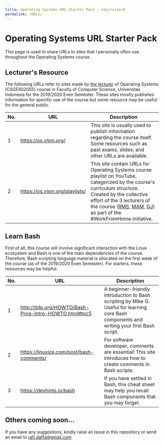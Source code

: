 ```yaml
---
title: Operating Systems URL Starter Pack - skycruiser8
permalink: /URLs/
---
```


# Operating Systems URL Starter Pack

This page is used to share URLs to sites that I personally often use throughout the Operating Systems course.



## Lecturer's Resource

The following URLs refer to sites made by [the lecturer](https://github.com/rms46/) of Operating Systems (CSGE602055) course in Faculty of Computer Science, Universitas Indonesia for the 2019/2020 Even Semester. These sites mostly publishes information for specific use of the course but some resource may be useful for the general public.

| No.  | URL                            | Description                                                  |
| ---- | ------------------------------ | ------------------------------------------------------------ |
| 1    | https://os.vlsm.org/           | This site is usually used to publish information regarding the course itself. Some resources such as past exams, slides, and other URLs are available. |
| 2    | https://os.vlsm.org/playlists/ | This site contain URLs for Operating Systems course playlist on YouTube, categorized by the course's curriculum structure. Created by the collective effort of the 3 lecturers of the course ([RMS](https://github.com/rms46/), [MAM](https://github.com/anwarmaxsum/), [GJ](https://github.com/grafikaj/)) as part of the #WorkFromHome initiative. |



## Learn Bash

First of all, this course will involve significant interaction with the Linux ecosystem and Bash is one of the main dependencies of the course. Therefore, Bash scripting language material is allocated on the first week of the course (as of the 2019/2020 Even Semester). For starters, these resources may be helpful:

| No.  | URL                                                   | Description                                                  |
| ---- | ----------------------------------------------------- | ------------------------------------------------------------ |
| 1    | http://tldp.org/HOWTO/Bash-Prog-Intro-HOWTO.html#toc5 | A beginner-friendly introduction to Bash scripting by Mike G. Useful for learning core Bash components and writing your first Bash script. |
| 2    | https://linuxize.com/post/bash-comments/              | For software developer, comments are essential! This site introduces how to create comments in Bash scripts. |
| 3    | https://devhints.io/bash                              | If you have settled in Bash, this cheat sheet may help you recall Bash components that you may forget. |



## Others coming soon...

If you have any suggestions, kindly raise an Issue in this repository or send an email to [rafi.daffa@gmail.com](mailto:rafi.daffa@gmail.com)